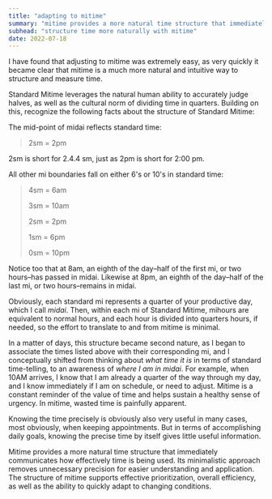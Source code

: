 ```yaml
---
title: "adapting to mitime"
summary: "mitime provides a more natural time structure that immediately communicates how effectively time is being used"
subhead: "structure time more naturally with mitime"
date: 2022-07-18
---
```


I have found that adjusting to mitime was extremely easy, as very quickly it became clear that mitime is a much more natural and intuitive way to structure and measure time. 

Standard Mitime leverages the natural human ability to accurately judge halves, as well as the cultural norm of dividing time in quarters. Building on this, recognize the following facts about the structure of Standard Mitime:  

The mid-point of midai reflects standard time:

> 2sm = 2pm

2sm is short for 2.4.4 sm, just as 2pm is short for 2:00 pm.

All other mi boundaries fall on either 6's or 10's in standard time:

> 
> 4sm = 6am
> 
> 3sm = 10am
> 
> 2sm = 2pm
> 
> 1sm = 6pm
> 
> 0sm = 10pm

Notice too that at 8am, an eighth of the day–half of the first mi, or two hours–has passed in midai. Likewise at 8pm, an eighth of the day–half of the last mi, or two hours–remains in midai.

Obviously, each standard mi represents a quarter of your productive day, which I call *midai*. Then, within each mi of Standard Mitime, mihours are equivalent to normal hours, and each hour is divided into quarters hours, if needed, so the effort to translate to and from mitime is minimal. 

In a matter of days, this structure became second nature, as I began to associate the times listed above with their corresponding mi, and I conceptually shifted from thinking about *what time it is* in terms of standard time-telling, to an awareness of *where I am in midai*. For example, when 10AM arrives, I know that I am already a quarter of the way through my day, and I know immediately if I am on schedule, or need to adjust. Mitime is a constant reminder of the value of time and helps sustain a healthy sense of urgency. In mitime, wasted time is painfully apparent.

Knowing the time precisely is obviously also very useful in many cases, most obviously, when keeping appointments. But in terms of accomplishing daily goals, knowing the precise time by itself gives little useful information. 

Mitime provides a more natural time structure that immediately communicates how effectively time is being used. Its minimalistic approach removes unnecessary precision for easier understanding and application. The structure of mitime supports effective prioritization, overall efficiency, as well as the ability to quickly adapt to changing conditions.
 
